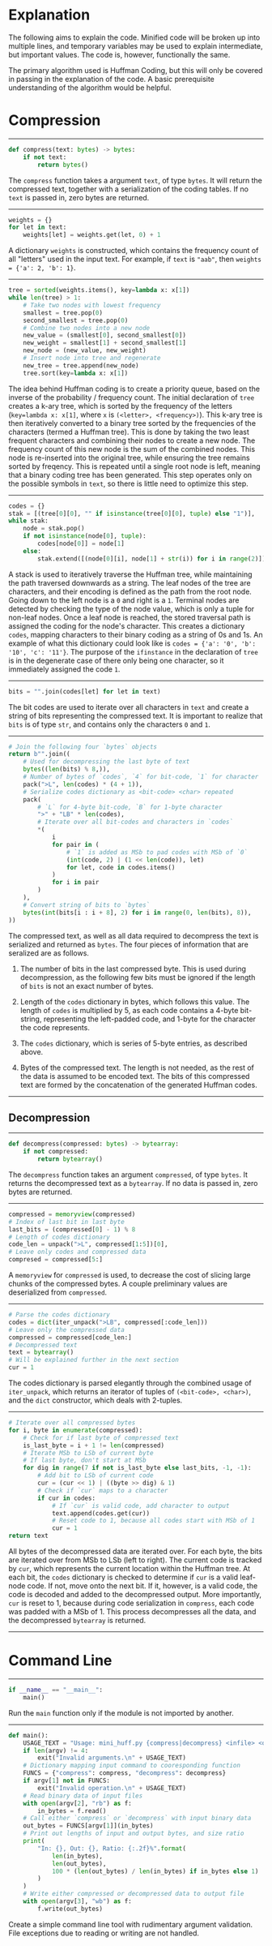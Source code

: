 
# Explanation

The following aims to explain the code. Minified code will be broken up into
multiple lines, and temporary variables may be used to explain intermediate,
but important values. The code is, however, functionally the same.

The primary algorithm used is Huffman Coding, but this will only be covered
in passing in the explanation of the code. A basic prerequisite understanding
of the algorithm would be helpful.

# Compression

----------

```python
def compress(text: bytes) -> bytes:
    if not text:
        return bytes()
```

The `compress` function takes a argument `text`, of type `bytes`.
It will return the compressed text, together with a serialization of the
coding tables. If no `text` is passed in, zero bytes are returned.

----------

```python
weights = {}
for let in text:
    weights[let] = weights.get(let, 0) + 1
```

A dictionary `weights` is constructed, which contains the frequency count of
all "letters" used in the input text. For example, if `text` is `"aab"`, then
`weights = {'a': 2, 'b': 1}`.

----------

```python
tree = sorted(weights.items(), key=lambda x: x[1])
while len(tree) > 1:
    # Take two nodes with lowest frequency
    smallest = tree.pop(0)
    second_smallest = tree.pop(0)
    # Combine two nodes into a new node
    new_value = (smallest[0], second_smallest[0])
    new_weight = smallest[1] + second_smallest[1]
    new_node = (new_value, new_weight)
    # Insert node into tree and regenerate
    new_tree = tree.append(new_node)
    tree.sort(key=lambda x: x[1])
```

The idea behind Huffman coding is to create a priority queue, based on the
inverse of the probability / frequency count. The initial declaration of
`tree` creates a k-ary tree, which is sorted by the frequency of the letters
(`key=lambda x: x[1]`, where `x` is `(<letter>, <frequency>)`). This k-ary
tree is then iteratively converted to a binary tree sorted by the frequencies
of the characters (termed a Huffman tree). This is done by taking the two
least frequent characters and combining their nodes to create a new node. The
frequency count of this new node is the sum of the combined nodes. This node
is re-inserted into the original tree, while ensuring the tree remains sorted
by freqency. This is repeated until a single root node is left, meaning that
a binary coding tree has been generated. This step operates only on the
possible symbols in `text`, so there is little need to optimize this step.

----------

```python
codes = {}
stak = [(tree[0][0], "" if isinstance(tree[0][0], tuple) else "1")],
while stak:
    node = stak.pop()
    if not isinstance(node[0], tuple):
        codes[node[0]] = node[1]
    else:
        stak.extend([(node[0][i], node[1] + str(i)) for i in range(2)])
```

A stack is used to iteratively traverse the Huffman tree, while maintaining
the path traversed downwards as a string. The leaf nodes of the tree are
characters, and their encoding is defined as the path from the root node.
Going down to the left node is a `0` and right is a `1`. Terminal nodes are
detected by checking the type of the node value, which is only a tuple for
non-leaf nodes. Once a leaf node is reached, the stored traversal path is
assigned the coding for the node's character. This creates a dictionary
`codes`, mapping characters to their binary coding as a string of 0s and 1s.
An example of what this dictionary could look like is
`codes = {'a': '0', 'b': '10', 'c': '11'}`. The purpose of the `ifinstance`
in the declaration of `tree` is in the degenerate case of there only being
one character, so it immediately assigned the code `1`.

----------

```python
bits = "".join(codes[let] for let in text)
```

The bit codes are used to iterate over all characters in `text` and create
a string of bits representing the compressed text. It is important to realize
that `bits` is of type `str`, and contains only the characters `0` and `1`.

----------

```python
# Join the following four `bytes` objects
return b"".join((
    # Used for decompressing the last byte of text
    bytes((len(bits) % 8,)),
    # Number of bytes of `codes`, `4` for bit-code, `1` for character
    pack(">L", len(codes) * (4 + 1)),
    # Serialize codes dictionary as <bit-code> <char> repeated
    pack(
        # `L` for 4-byte bit-code, `B` for 1-byte character
        ">" + "LB" * len(codes),
        # Iterate over all bit-codes and characters in `codes`
        *(
            i
            for pair in (
                # `1` is added as MSb to pad codes with MSb of `0`
                (int(code, 2) | (1 << len(code)), let)
                for let, code in codes.items()
            )
            for i in pair
        )
    ),
    # Convert string of bits to `bytes`
    bytes(int(bits[i : i + 8], 2) for i in range(0, len(bits), 8)),
))
```

The compressed text, as well as all data required to decompress the text is
serialized and returned as `bytes`. The four pieces of information that are
seralized are as follows.

1. The number of bits in the last compressed byte. This is used during
   decompression, as the following few bits must be ignored if the length
   of `bits` is not an exact number of bytes.

2. Length of the `codes` dictionary in bytes, which follows this value. The
   length of `codes` is multiplied by 5, as each code contains a 4-byte
   bit-string, representing the left-padded code, and 1-byte for the
   character the code represents.

3. The `codes` dictionary, which is series of 5-byte entries, as described
   above.

4. Bytes of the compressed text. The length is not needed, as the rest of the
   data is assumed to be encoded text. The bits of this compressed text are
   formed by the concatenation of the generated Huffman codes.

----------

## Decompression

----------

```python
def decompress(compressed: bytes) -> bytearray:
    if not compressed:
        return bytearray()
```

The `decompress` function takes an argument `compressed`, of type `bytes`. It
returns the decompressed text as a `bytearray`. If no data is passed in, zero
bytes are returned.

----------

```python
compressed = memoryview(compressed)
# Index of last bit in last byte
last_bits = (compressed[0] - 1) % 8
# Length of codes dictionary
code_len = unpack(">L", compressed[1:5])[0],
# Leave only codes and compressed data
compresed = compressed[5:]
```

A `memoryview` for `compressed` is used, to decrease the cost of slicing
large chunks of the compressed bytes. A couple preliminary values are
deserialized from `compressed`.

----------

```python
# Parse the codes dictionary
codes = dict(iter_unpack(">LB", compressed[:code_len]))
# Leave only the compressed data
compressed = compressed[code_len:]
# Decompressed text
text = bytearray()
# Will be explained further in the next section
cur = 1
```

The codes dictionary is parsed elegantly through the combined usage of
`iter_unpack`, which returns an iterator of tuples of `(<bit-code>, <char>)`,
and the `dict` constructor, which deals with 2-tuples.

----------

```python
# Iterate over all compressed bytes
for i, byte in enumerate(compressed):
    # Check for if last byte of compressed text
    is_last_byte = i + 1 != len(compressed)
    # Iterate MSb to LSb of current byte
    # If last byte, don't start at MSb
    for dig in range(7 if not is_last_byte else last_bits, -1, -1):
        # Add bit to LSb of current code
        cur = (cur << 1) | ((byte >> dig) & 1)
        # Check if `cur` maps to a character
        if cur in codes:
            # If `cur` is valid code, add character to output
            text.append(codes.get(cur))
            # Reset code to 1, because all codes start with MSb of 1
            cur = 1
return text
```

All bytes of the decompressed data are iterated over. For each byte, the bits
are iterated over from MSb to LSb (left to right). The current code is
tracked by `cur`, which represents the current location within the Huffman
tree. At each bit, the `codes` dictionary is checked to determine if `cur` is
a valid leaf-node code. If not, move onto the next bit. If it, however, is a
valid code, the code is decoded and added to the decompressed output. More
importantly, `cur` is reset to 1, because during code serialization in
`compress`, each code was padded with a MSb of 1. This process decompresses
all the data, and the decompressed `bytearray` is returned.

----------

# Command Line

----------

```python
if __name__ == "__main__":
    main()
```
Run the `main` function only if the module is not imported by another.

----------

```python
def main():
    USAGE_TEXT = "Usage: mini_huff.py {compress|decompress} <infile> <outfile>"
    if len(argv) != 4:
        exit("Invalid arguments.\n" + USAGE_TEXT)
    # Dictionary mapping input command to cooresponding function
    FUNCS = {"compress": compress, "decompress": decompress}
    if argv[1] not in FUNCS:
        exit("Invalid operation.\n" + USAGE_TEXT)
    # Read binary data of input files
    with open(argv[2], "rb") as f:
        in_bytes = f.read()
    # Call either `compress` or `decompress` with input binary data
    out_bytes = FUNCS[argv[1]](in_bytes)
    # Print out lengths of input and output bytes, and size ratio
    print(
        "In: {}, Out: {}, Ratio: {:.2f}%".format(
            len(in_bytes),
            len(out_bytes),
            100 * (len(out_bytes) / len(in_bytes) if in_bytes else 1)
        )
    )
    # Write either compressed or decompressed data to output file
    with open(argv[3], "wb") as f:
        f.write(out_bytes)
```
Create a simple command line tool with rudimentary argument validation.
File exceptions due to reading or writing are not handled.

